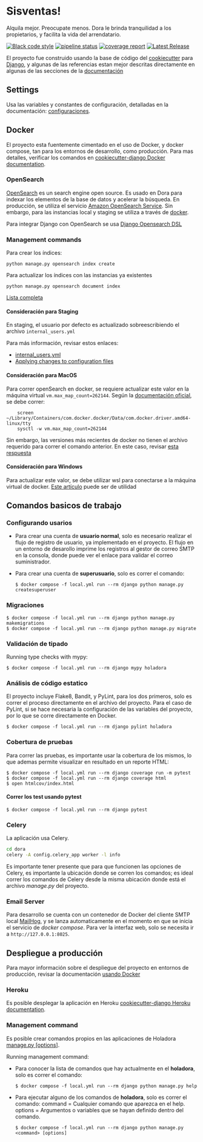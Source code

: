 # Sisventas!

Alquila mejor. Preocupate menos. Dora le brinda tranquilidad a los propietarios, y facilita la vida del arrendatario.

[![Black code style](https://img.shields.io/badge/code%20style-black-000000.svg)](https://github.com/ambv/black)
[![pipeline status](https://gitlab.com/hola-dora/dora/badges/master/pipeline.svg)](https://gitlab.com/hola-dora/dora/-/commits/master)
[![coverage report](https://gitlab.com/hola-dora/dora/badges/master/coverage.svg)](https://gitlab.com/hola-dora/dora/-/commits/master)
[![Latest Release](https://gitlab.com/hola-dora/dora/-/badges/release.svg)](https://gitlab.com/hola-dora/dora/-/releases)

El proyecto fue construido usando la base de código del [cookiecutter](https://github.com/cookiecutter/cookiecutter) para [Django](https://github.com/cookiecutter/cookiecutter-django), y algunas de las referencias estan mejor descritas directamente en algunas de las secciones de la [documentación](http://cookiecutter-django.readthedocs.io/en/latest/)

## Settings

Usa las variables y constantes de configuración, detalladas en la documentación: [configuraciones](http://cookiecutter-django.readthedocs.io/en/latest/settings.html).

## Docker

El proyecto esta fuentemente cimentado en el uso de Docker, y docker compose, tan para los entornos de desarrollo, como producción. Para mas detalles, verificar los comandos en [cookiecutter-django Docker documentation](http://cookiecutter-django.readthedocs.io/en/latest/deployment-with-docker.html).

### OpenSearch

[OpenSearch](https://opensearch.org/) es un search engine open source. Es usado en Dora para indexar los elementos de la base de datos y acelerar la búsqueda. En producción, se utiliza el servicio [Amazon OpenSearch Service](https://aws.amazon.com/opensearch-service/). Sin embargo, para las instancias local y staging se utiliza a través de [docker](https://opensearch.org/downloads.html).

Para integrar Django con OpenSearch se usa [Django Opensearch DSL](https://django-opensearch-dsl.readthedocs.io/en/latest/)

### Management commands

Para crear los índices:

`python manage.py opensearch index create`

Para actualizar los índices con las instancias ya existentes

`python manage.py opensearch document index`

[Lista completa](https://django-opensearch-dsl.readthedocs.io/en/latest/management/)

#### Consideración para Staging

En staging, el usuario por defecto es actualizado sobreescribiendo el archivo `internal_users.yml`

Para más información, revisar estos enlaces:

- [internal_users.yml](https://opensearch.org/docs/latest/security/configuration/yaml/#internal_usersyml)
- [Applying changes to configuration files](https://opensearch.org/docs/latest/security/configuration/security-admin/)

#### Consideración para MacOS

Para correr openSearch en docker, se requiere actualizar este valor en la máquina virtual `vm.max_map_count=262144`. Según la [documentación oficial](https://www.elastic.co/guide/en/elasticsearch/reference/5.1/docker.html#docker-cli-run-prod-mode), se debe correr:

```
    screen ~/Library/Containers/com.docker.docker/Data/com.docker.driver.amd64-linux/tty
    sysctl -w vm.max_map_count=262144
```

Sin embargo, las versiones más recientes de docker no tienen el archivo requerido para correr el comando anterior. En este caso, revisar [esta respuesta](https://stackoverflow.com/a/77431685)

#### Consideración para Windows

Para actualizar este valor, se debe utilizar wsl para conectarse a la máquina virtual de docker. [Este artículo](https://dev.to/shunmare/configuring-vmmaxmapcount-for-elasticsearch-in-docker-using-wsl-3fhc) puede ser de utilidad

## Comandos basicos de trabajo

### Configurando usarios

- Para crear una cuenta de **usuario normal**, solo es necesario realizar el flujo de registro de usuario, ya implementado en el proyecto. El flujo en un entorno de desarollo imprime los registros al gestor de correo SMTP en la consola, donde puede ver el enlace para validar el correo suministrador.

- Para crear una cuenta de **superusuario**, solo es correr el comando:

      $ docker compose -f local.yml run --rm django python manage.py createsuperuser

### Migraciones

    $ docker compose -f local.yml run --rm django python manage.py makemigrations
    $ docker compose -f local.yml run --rm django python manage.py migrate

### Validación de tipado

Running type checks with mypy:

    $ docker compose -f local.yml run --rm django mypy holadora

### Análisis de código estatico

El proyecto incluye Flake8, Bandit, y PyLint, para los dos primeros, solo es correr el proceso directamente en el archivo del proyecto. Para el caso de PyLint, si se hace necesaria la configuración de las variables del proyecto, por lo que se corre directamente en Docker.

    $ docker compose -f local.yml run --rm django pylint holadora

### Cobertura de pruebas

Para correr las pruebas, es importante usar la cobertura de los mismos, lo que ademas permite visualizar en resultado en un reporte HTML:

    $ docker compose -f local.yml run --rm django coverage run -m pytest
    $ docker compose -f local.yml run --rm django coverage html
    $ open htmlcov/index.html

#### Correr los test usando pytest

    $ docker compose -f local.yml run --rm django pytest

### Celery

La aplicación usa Celery.

```bash
cd dora
celery -A config.celery_app worker -l info
```

Es importante tener presente que para que funcionen las opciones de Celery, es importante la ubicación donde se corren los comandos; es ideal correr los comandos de Celery desde la misma ubicación donde está el archivo _manage.py_ del proyecto.

### Email Server

Para desarrollo se cuenta con un contenedor de Docker del cliente SMTP local [MailHog](https://github.com/mailhog/MailHog), y se lanza automaticamente en el momento en que se inicia el servicio de _docker compose_. Para ver la interfaz web, solo se necesita ir a `http://127.0.0.1:8025`.

## Despliegue a producción

Para mayor información sobre el despliegue del proyecto en entornos de producción, revisar la documentación [usando Docker](https://cookiecutter-django.readthedocs.io/en/latest/deployment-with-docker.html)

### Heroku

Es posible desplegar la aplicación en Heroku [cookiecutter-django Heroku documentation](http://cookiecutter-django.readthedocs.io/en/latest/deployment-on-heroku.html).

### Management command

Es posible crear comandos propios en las aplicaciones de Holadora [manage.py <command> [options]](https://docs.djangoproject.com/en/3.2/howto/custom-management-commands/).

Running management command:

- Para conocer la lista de comandos que hay actualmente en el **holadora**, solo es correr el comando:

      $ docker compose -f local.yml run --rm django python manage.py help

- Para ejecutar alguno de los comandos de **holadora**, solo es correr el comando:
  command = Cualquier comando que aparezca en el help.
  options = Argumentos o variables que se hayan definido dentro del comando.

      $ docker compose -f local.yml run --rm django python manage.py <command> [options]
